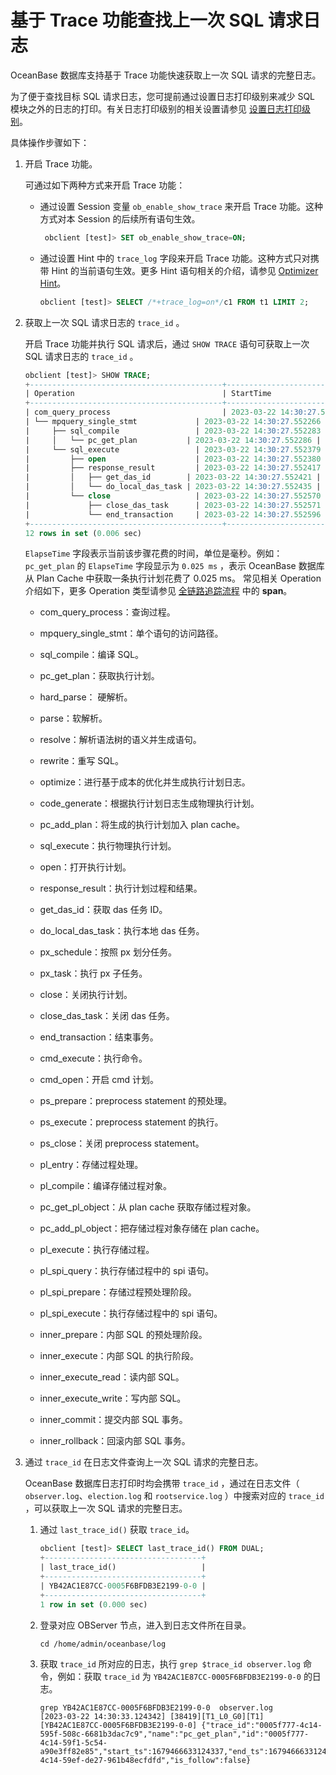 # 基于 Trace 功能查找上一次 SQL 请求日志

OceanBase 数据库支持基于 Trace 功能快速获取上一次 SQL 请求的完整日志。

为了便于查找目标 SQL 请求日志，您可提前通过设置日志打印级别来减少 SQL 模块之外的日志的打印。有关日志打印级别的相关设置请参见 [设置日志打印级别](../200.log-level.md)。

具体操作步骤如下：

1. 开启 Trace 功能。

   可通过如下两种方式来开启 Trace 功能：

   * 通过设置 Session 变量 `ob_enable_show_trace` 来开启 Trace 功能。这种方式对本 Session 的后续所有语句生效。

     ```sql
      obclient [test]> SET ob_enable_show_trace=ON;
     ```

   * 通过设置 Hint 中的 `trace_log` 字段来开启 Trace 功能。这种方式只对携带 Hint 的当前语句生效。更多 Hint 语句相关的介绍，请参见 [Optimizer Hint](../../../700.reference/300.performance-tuning-guide/500.sql-optimization/400.sql-optimization/700.manage-execution-plans/100.optimizer-hint.md)。

     ```sql
     obclient [test]> SELECT /*+trace_log=on*/c1 FROM t1 LIMIT 2;
     ```

2. 获取上一次 SQL 请求日志的 `trace_id` 。

   开启 Trace 功能并执行 SQL 请求后，通过 `SHOW TRACE` 语句可获取上一次 SQL 请求日志的 `trace_id` 。

   ```sql
   obclient [test]> SHOW TRACE;
   +-------------------------------------------+----------------------------+------------+
   | Operation                                 | StartTime                  | ElapseTime |
   +-------------------------------------------+----------------------------+------------+
   | com_query_process                         | 2023-03-22 14:30:27.552259 | 0.405 ms   |
   | └── mpquery_single_stmt             | 2023-03-22 14:30:27.552266 | 0.386 ms   |
   |     ├── sql_compile                 | 2023-03-22 14:30:27.552283 | 0.083 ms   |
   |     │   └── pc_get_plan           | 2023-03-22 14:30:27.552286 | 0.025 ms   |
   |     └── sql_execute                 | 2023-03-22 14:30:27.552379 | 0.242 ms   |
   |         ├── open                    | 2023-03-22 14:30:27.552380 | 0.024 ms   |
   |         ├── response_result         | 2023-03-22 14:30:27.552417 | 0.140 ms   |
   |         │   ├── get_das_id        | 2023-03-22 14:30:27.552421 | 0.000 ms   |
   |         │   └── do_local_das_task | 2023-03-22 14:30:27.552435 | 0.049 ms   |
   |         └── close                   | 2023-03-22 14:30:27.552570 | 0.039 ms   |
   |             ├── close_das_task      | 2023-03-22 14:30:27.552571 | 0.012 ms   |
   |             └── end_transaction     | 2023-03-22 14:30:27.552596 | 0.003 ms   |
   +-------------------------------------------+----------------------------+------------+
   12 rows in set (0.006 sec)
   ```

   `ElapseTime` 字段表示当前该步骤花费的时间，单位是毫秒。例如： `pc_get_plan` 的 `ElapseTime` 字段显示为 `0.025 ms` ，表示 OceanBase 数据库从 Plan Cache 中获取一条执行计划花费了 0.025 ms。
   常见相关 Operation 介绍如下，更多 Operation 类型请参见 [全链路追踪流程](../../../700.reference/200.administrator-guide/700.management/300.daily-inspection/900.full-link-detection/200.full-link-tracking-process.md) 中的 **span**。

   * com_query_process：查询过程。

   * mpquery_single_stmt：单个语句的访问路径。

   * sql_compile：编译 SQL。

   * pc_get_plan：获取执行计划。

   * hard_parse： 硬解析。

   * parse：软解析。

   * resolve：解析语法树的语义并生成语句。

   * rewrite：重写 SQL。

   * optimize：进行基于成本的优化并生成执行计划日志。

   * code_generate：根据执行计划日志生成物理执行计划。

   * pc_add_plan：将生成的执行计划加入 plan cache。

   * sql_execute：执行物理执行计划。

   * open：打开执行计划。

   * response_result：执行计划过程和结果。

   * get_das_id：获取 das 任务 ID。

   * do_local_das_task：执行本地 das 任务。

   * px_schedule：按照 px 划分任务。

   * px_task：执行 px 子任务。

   * close：关闭执行计划。

   * close_das_task：关闭 das 任务。

   * end_transaction：结束事务。

   * cmd_execute：执行命令。

   * cmd_open：开启 cmd 计划。

   * ps_prepare：preprocess statement 的预处理。

   * ps_execute：preprocess statement 的执行。

   * ps_close：关闭 preprocess statement。

   * pl_entry：存储过程处理。

   * pl_compile：编译存储过程对象。

   * pc_get_pl_object：从 plan cache 获取存储过程对象。

   * pc_add_pl_object：把存储过程对象存储在 plan cache。

   * pl_execute：执行存储过程。

   * pl_spi_query：执行存储过程中的 spi 语句。

   * pl_spi_prepare：存储过程预处理阶段。

   * pl_spi_execute：执行存储过程中的 spi 语句。

   * inner_prepare：内部 SQL 的预处理阶段。

   * inner_execute：内部 SQL 的执行阶段。

   * inner_execute_read：读内部 SQL。

   * inner_execute_write：写内部 SQL。

   * inner_commit：提交内部 SQL 事务。

   * inner_rollback：回滚内部 SQL 事务。

3. 通过 `trace_id` 在日志文件查询上一次 SQL 请求的完整日志。

   OceanBase 数据库日志打印时均会携带 `trace_id` ，通过在日志文件（ `observer.log`、`election.log` 和 `rootservice.log` ）中搜索对应的 `trace_id` ，可以获取上一次 SQL 请求的完整日志。

   1. 通过 `last_trace_id()` 获取 `trace_id`。

      ```sql
      obclient [test]> SELECT last_trace_id() FROM DUAL;
      +-----------------------------------+
      | last_trace_id()                   |
      +-----------------------------------+
      | YB42AC1E87CC-0005F6BFDB3E2199-0-0 |
      +-----------------------------------+
      1 row in set (0.000 sec)
      ```

   2. 登录对应 OBServer 节点，进入到日志文件所在目录。

      ```shell
      cd /home/admin/oceanbase/log
      ```

   3. 获取 `trace_id` 所对应的日志，执行 `grep $trace_id observer.log` 命令，例如：获取 `trace_id` 为 `YB42AC1E87CC-0005F6BFDB3E2199-0-0` 的日志。

      ```shell
      grep YB42AC1E87CC-0005F6BFDB3E2199-0-0  observer.log
      [2023-03-22 14:30:33.124342] [38419][T1_L0_G0][T1][YB42AC1E87CC-0005F6BFDB3E2199-0-0] {"trace_id":"0005f777-4c14-595f-508c-6681b3dac7c9","name":"pc_get_plan","id":"0005f777-4c14-59f1-5c54-a90e3ff82e85","start_ts":1679466633124337,"end_ts":1679466633124340,"parent_id":"0005f777-4c14-59ef-de27-961b48ecfdfd","is_follow":false}
      ```
